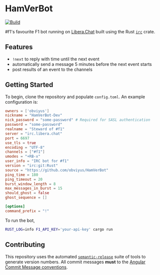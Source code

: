 # HamVerBot

[![Build](https://github.com/obviyus/HamVerBot/actions/workflows/build.yml/badge.svg)](https://github.com/obviyus/HamVerBot/actions/workflows/build.yml)

#f1's favourite F1 bot running on [Libera.Chat](https://libera.chat/) built using the
Rust [`irc`](https://crates.io/crates/irc) crate.

## Features

- `!next` to reply with time until the next event
- automatically send a message 5 minutes before the next event starts
- post results of an event to the channels

## Getting Started

To begin, clone the repository and populate `config.toml`. An example configuration is:

```toml
owners = ['obviyus']
nickname = "HamVerBot-Dev"
nick_password = "some-password" # Required for SASL authentication
password = "some-password"
realname = "Steward of #f1"
server = "irc.libera.chat"
port = 6697
use_tls = true
encoding = "UTF-8"
channels = ["#f1"]
umodes = "+RB-x"
user_info = "IRC bot for #f1"
version = "irc:git:Rust"
source = "https://github.com/obviyus/HamVerBot"
ping_time = 180
ping_timeout = 20
burst_window_length = 8
max_messages_in_burst = 15
should_ghost = false
ghost_sequence = []

[options]
command_prefix = "!"
```

To run the bot,

```bash
RUST_LOG=info F1_API_KEY='your-api-key' cargo run
```

## Contributing

This repository uses the automated [`semantic-release`](https://github.com/semantic-release/semantic-release) suite of tools to generate version numbers. All commit messages **must** to the [Angular Commit Message conventions](https://github.com/angular/angular/blob/master/CONTRIBUTING.md#-commit-message-format).
